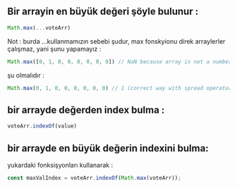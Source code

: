 
## Bir arrayin en büyük değeri şöyle bulunur : 
```js
Math.max(...voteArr)
```

Not : burda ...kullanmamızın sebebi şudur, max fonskyionu direk arraylerler çalışmaz,
yani şunu yapamayız : 
```js
Math.max([0, 1, 0, 0, 0, 0, 0, 0]) // NaN because array is not a number
```
şu olmalıdır :
```js
Math.max(0, 1, 0, 0, 0, 0, 0, 0) // 1 (correct way with spread operator)
```



## bir arrayde değerden index bulma :
```js
voteArr.indexOf(value)
```


## bir arrayde en büyük değerin indexini bulma:
yukardaki fonksişyonları kullanarak :

```js
const maxValIndex = voteArr.indexOf(Math.max(voteArr));
```

